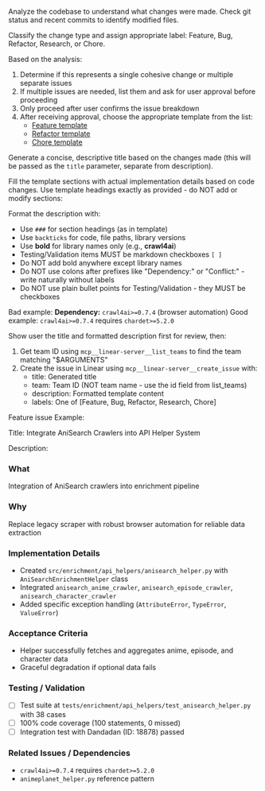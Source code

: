 Analyze the codebase to understand what changes were made. Check git status and recent commits to identify modified files.

Classify the change type and assign appropriate label: Feature, Bug, Refactor, Research, or Chore.

Based on the analysis:

1. Determine if this represents a single cohesive change or multiple separate issues
2. If multiple issues are needed, list them and ask for user approval before proceeding
3. Only proceed after user confirms the issue breakdown
4. After receiving approval, choose the appropriate template from the list:
   - [Feature template](../../templates/linear_feature.md)
   - [Refactor template](../../templates/linear_refactor.md)
   - [Chore template](../../templates/linear_chore.md)

Generate a concise, descriptive title based on the changes made (this will be passed as the `title` parameter, separate from description).

Fill the template sections with actual implementation details based on code changes. Use template headings exactly as provided - do NOT add or modify sections:

Format the description with:

- Use `###` for section headings (as in template)
- Use `backticks` for code, file paths, library versions
- Use **bold** for library names only (e.g., **crawl4ai**)
- Testing/Validation items MUST be markdown checkboxes `[ ]`
- Do NOT add bold anywhere except library names
- Do NOT use colons after prefixes like "Dependency:" or "Conflict:" - write naturally without labels
- Do NOT use plain bullet points for Testing/Validation - they MUST be checkboxes

Bad example: **Dependency:** `crawl4ai>=0.7.4` (browser automation)
Good example: `crawl4ai>=0.7.4` requires `chardet>=5.2.0`

Show user the title and formatted description first for review, then:

1. Get team ID using `mcp__linear-server__list_teams` to find the team matching "$ARGUMENTS"
2. Create the issue in Linear using `mcp__linear-server__create_issue` with:
   - title: Generated title
   - team: Team ID (NOT team name - use the id field from list_teams)
   - description: Formatted template content
   - labels: One of [Feature, Bug, Refactor, Research, Chore]

Feature issue Example:

Title: Integrate AniSearch Crawlers into API Helper System

Description:

### What

Integration of AniSearch crawlers into enrichment pipeline

### Why

Replace legacy scraper with robust browser automation for reliable data extraction

### Implementation Details

- Created `src/enrichment/api_helpers/anisearch_helper.py` with `AniSearchEnrichmentHelper` class
- Integrated `anisearch_anime_crawler`, `anisearch_episode_crawler`, `anisearch_character_crawler`
- Added specific exception handling (`AttributeError`, `TypeError`, `ValueError`)

### Acceptance Criteria

- Helper successfully fetches and aggregates anime, episode, and character data
- Graceful degradation if optional data fails

### Testing / Validation

- [ ] Test suite at `tests/enrichment/api_helpers/test_anisearch_helper.py` with 38 cases
- [ ] 100% code coverage (100 statements, 0 missed)
- [ ] Integration test with Dandadan (ID: 18878) passed

### Related Issues / Dependencies

- `crawl4ai>=0.7.4` requires `chardet>=5.2.0`
- `animeplanet_helper.py` reference pattern
